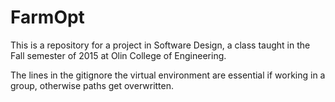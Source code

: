 # FarmOpt
This is a repository for a project in Software Design, a class taught in the Fall semester of 2015 at Olin College of Engineering. 

The lines in the gitignore the virtual environment are essential if working in a group, otherwise paths get overwritten.